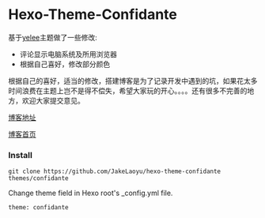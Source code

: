 # Hexo-Theme-Confidante

基于[yelee](https://github.com/MOxFIVE/hexo-theme-yelee)主题做了一些修改:

* 评论显示电脑系统及所用浏览器
* 根据自己喜好，修改部分颜色

根据自己的喜好，适当的修改，搭建博客是为了记录开发中遇到的坑，如果花太多时间浪费在主题上岂不是得不偿失，希望大家玩的开心。。。。还有很多不完善的地方，欢迎大家提交意见。


[博客地址](http://i.jakeyu.top)

[博客首页](http://i.jakeyu.top/Home)

### Install
```
git clone https://github.com/JakeLaoyu/hexo-theme-confidante themes/confidante
```

Change theme field in Hexo root's _config.yml file. 

```
theme: confidante
```

